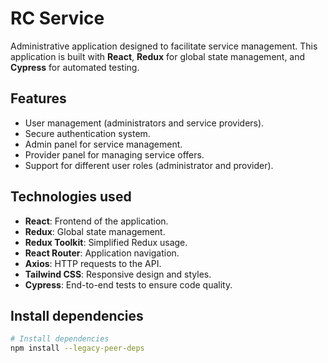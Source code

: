 # RC Service

Administrative application designed to facilitate service management. This application is built with **React**, **Redux** for global state management, and **Cypress** for automated testing.

## Features
- User management (administrators and service providers).
- Secure authentication system.
- Admin panel for service management.
- Provider panel for managing service offers.
- Support for different user roles (administrator and provider).

## Technologies used
- **React**: Frontend of the application.
- **Redux**: Global state management.
- **Redux Toolkit**: Simplified Redux usage.
- **React Router**: Application navigation.
- **Axios**: HTTP requests to the API.
- **Tailwind CSS**: Responsive design and styles.
- **Cypress**: End-to-end tests to ensure code quality.

## Install dependencies
```bash
# Install dependencies
npm install --legacy-peer-deps
